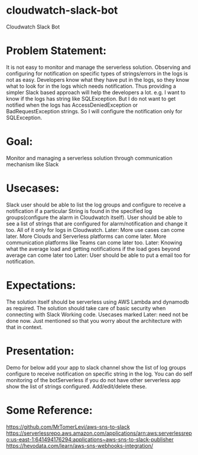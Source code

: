 # cloudwatch-slack-bot
Cloudwatch Slack Bot

# Problem Statement:
It is not easy to monitor and manage the serverless solution. Observing and configuring for notification on specific types of strings/errors in the logs is not as easy.
Developers know what they have put in the logs, so they know what to look for in the logs which needs notification. Thus providing a simpler Slack based approach will help the developers a lot. e.g. I want to know if the logs has string like SQLException. But I do not want to get notified when the logs has AccessDeniedException or BadRequestException strings. So I will configure the notification only for SQLException.

# Goal:
Monitor and managing a serverless solution through communication mechanism like Slack

# Usecases:
Slack user should be able to list the log groups and configure to receive a notification if a particular String is found in the specified log groups(configure the alarm in Cloudwatch itself). User should be able to see a list of strings that are configured for alarm/notification and change it too. All of it only for logs in Cloudwatch.
Later: More use cases can come later. More Clouds and Serverless platforms can come later. More communication platforms like Teams can come later too.
Later: Knowing what the average load and getting notifications if the load goes beyond average can come later too
Later: User should be able to put a email too for notification.

# Expectations:
The solution itself should be serverless using AWS Lambda and dynamodb as required.
The solution should take care of basic security when connecting with Slack
Working code. Usecases marked Later: need not be done now. Just mentioned so that you worry about the architecture with that in context.

# Presentation:
Demo for below
add your app to slack channel
show the list of log groups
configure to receive notification on specific string in the log. You can do self monitoring of the botServerless if you do not have other serverless app
show the list of strings configured. Add/edit/delete these.

# Some Reference:
https://github.com/MrTomerLevi/aws-sns-to-slack
https://serverlessrepo.aws.amazon.com/applications/arn:aws:serverlessrepo:us-east-1:641494176294:applications~aws-sns-to-slack-publisher
https://hevodata.com/learn/aws-sns-webhooks-integration/
